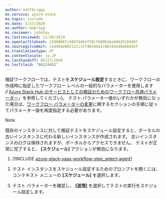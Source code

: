 ```yaml
---
author: mattbriggs
ms.service: azure-stack
ms.topic: include
ms.date: 5/27/2020
ms.author: mabrigg
ms.reviewer: johnhas
ms.lastreviewed: 11/26/2018
ms.openlocfilehash: 23d08667c5047ddb3f29cf609baba68d2618448f
ms.sourcegitcommit: cad40ae88212cc72f40c84a1c88143ea0abb65ef
ms.translationtype: HT
ms.contentlocale: ja-JP
ms.lasthandoff: 05/27/2020
ms.locfileid: "84124452"
---
```

検証ワークフローでは、テストを**スケジュール設定**するときに、ワークフローの作成時に指定したワークフロー レベルの一般的なパラメーターを使用します (「[Azure Stack Hub のサービスとしての検証のためのワークフロー共通パラメーター](../azure-stack-vaas-parameters.md)」を参照してください)。 テスト パラメーター値のいずれかが無効になった場合は、[ワークフロー パラメーターの変更](../azure-stack-vaas-monitor-test.md#change-workflow-parameters)に関するセクションの手順に従ってパラメーター値を再度指定する必要があります。

> [!NOTE]
> 既存のインスタンスに対して検証テストをスケジュール設定すると、ポータルの古いインスタンスに代わる新しいインスタンスが作成されます。 古いインスタンスのログは保持されますが、ポータルからアクセスできません。 テストが正常に完了すると、 **[スケジュール]** アクションが無効になります。

1. [!INCLUDE [azure-stack-vaas-workflow-step_select-agent](azure-stack-vaas-workflow-step_select-agent.md)]

1. テスト インスタンスをスケジュール設定するためのプロンプトを開くには、コンテキスト メニューの **[スケジュール]** を選択します。

1. テスト パラメーターを確認し、 **[送信]** を選択してテストの実行をスケジュール設定します。